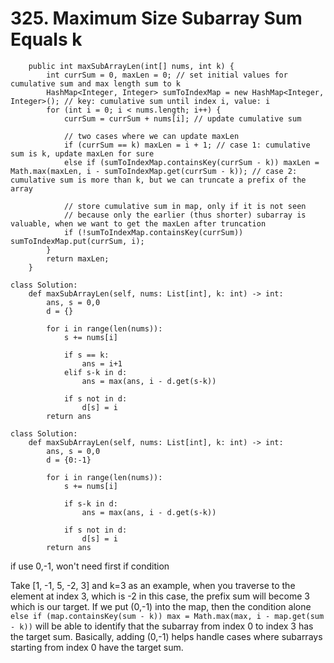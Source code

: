 # 325. Maximum Size Subarray Sum Equals k

```
    public int maxSubArrayLen(int[] nums, int k) {
        int currSum = 0, maxLen = 0; // set initial values for cumulative sum and max length sum to k
        HashMap<Integer, Integer> sumToIndexMap = new HashMap<Integer, Integer>(); // key: cumulative sum until index i, value: i
        for (int i = 0; i < nums.length; i++) {
            currSum = currSum + nums[i]; // update cumulative sum
            
            // two cases where we can update maxLen
            if (currSum == k) maxLen = i + 1; // case 1: cumulative sum is k, update maxLen for sure
            else if (sumToIndexMap.containsKey(currSum - k)) maxLen = Math.max(maxLen, i - sumToIndexMap.get(currSum - k)); // case 2: cumulative sum is more than k, but we can truncate a prefix of the array
            
            // store cumulative sum in map, only if it is not seen
            // because only the earlier (thus shorter) subarray is valuable, when we want to get the maxLen after truncation
            if (!sumToIndexMap.containsKey(currSum)) sumToIndexMap.put(currSum, i);
        }
        return maxLen;
    }
    
class Solution:
    def maxSubArrayLen(self, nums: List[int], k: int) -> int:
        ans, s = 0,0
        d = {}
        
        for i in range(len(nums)):
            s += nums[i]
            
            if s == k:
                ans = i+1
            elif s-k in d:
                ans = max(ans, i - d.get(s-k))
            
            if s not in d:
                d[s] = i
        return ans
        
class Solution:
    def maxSubArrayLen(self, nums: List[int], k: int) -> int:
        ans, s = 0,0
        d = {0:-1}
        
        for i in range(len(nums)):
            s += nums[i]

            if s-k in d:
                ans = max(ans, i - d.get(s-k))
            
            if s not in d:
                d[s] = i
        return ans
```

if use 0,-1, won't need first if condition&#x20;

Take \[1, -1, 5, -2, 3] and k=3 as an example, when you traverse to the element at index 3, which is -2 in this case, the prefix sum will become 3 which is our target. If we put (0,-1) into the map, then the condition alone `else if (map.containsKey(sum - k)) max = Math.max(max, i - map.get(sum - k))` will be able to identify that the subarray from index 0 to index 3 has the target sum. Basically, adding (0,-1) helps handle cases where subarrays starting from index 0 have the target sum.
